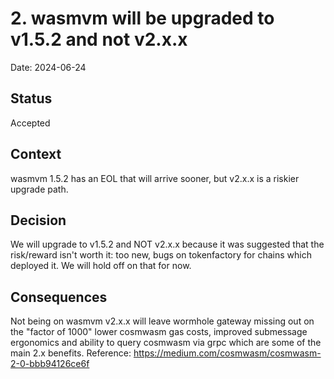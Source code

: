# 2. wasmvm will be upgraded to v1.5.2 and not v2.x.x

Date: 2024-06-24

## Status

Accepted

## Context

wasmvm 1.5.2 has an EOL that will arrive sooner, but v2.x.x is a riskier upgrade path.

## Decision

We will upgrade to v1.5.2 and NOT v2.x.x because it was suggested that the risk/reward isn't worth it: too new, 
bugs on tokenfactory for chains which deployed it. We will hold off on that for now.

## Consequences

Not being on wasmvm v2.x.x will leave wormhole gateway missing out on the "factor of 1000" lower cosmwasm gas costs, 
improved submessage ergonomics and ability to query cosmwasm via grpc which are some of the main 2.x benefits. 
Reference: https://medium.com/cosmwasm/cosmwasm-2-0-bbb94126ce6f 
